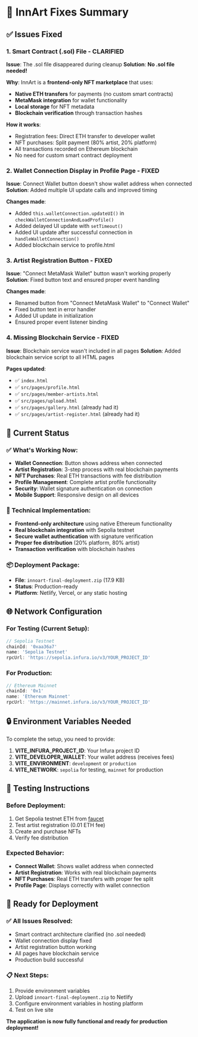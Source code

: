 # 🔧 InnArt Fixes Summary

## ✅ Issues Fixed

### 1. **Smart Contract (.sol) File - CLARIFIED**
**Issue**: The .sol file disappeared during cleanup
**Solution**: **No .sol file needed!** 

**Why**: InnArt is a **frontend-only NFT marketplace** that uses:
- **Native ETH transfers** for payments (no custom smart contracts)
- **MetaMask integration** for wallet functionality
- **Local storage** for NFT metadata
- **Blockchain verification** through transaction hashes

**How it works**:
- Registration fees: Direct ETH transfer to developer wallet
- NFT purchases: Split payment (80% artist, 20% platform)
- All transactions recorded on Ethereum blockchain
- No need for custom smart contract deployment

### 2. **Wallet Connection Display in Profile Page - FIXED**
**Issue**: Connect Wallet button doesn't show wallet address when connected
**Solution**: Added multiple UI update calls and improved timing

**Changes made**:
- Added `this.walletConnection.updateUI()` in `checkWalletConnectionAndLoadProfile()`
- Added delayed UI update with `setTimeout()` 
- Added UI update after successful connection in `handleWalletConnection()`
- Added blockchain service to profile.html

### 3. **Artist Registration Button - FIXED**
**Issue**: "Connect MetaMask Wallet" button wasn't working properly
**Solution**: Fixed button text and ensured proper event handling

**Changes made**:
- Renamed button from "Connect MetaMask Wallet" to "Connect Wallet"
- Fixed button text in error handler
- Added UI update in initialization
- Ensured proper event listener binding

### 4. **Missing Blockchain Service - FIXED**
**Issue**: Blockchain service wasn't included in all pages
**Solution**: Added blockchain service script to all HTML pages

**Pages updated**:
- ✅ `index.html`
- ✅ `src/pages/profile.html`
- ✅ `src/pages/member-artists.html`
- ✅ `src/pages/upload.html`
- ✅ `src/pages/gallery.html` (already had it)
- ✅ `src/pages/artist-register.html` (already had it)

## 🎯 Current Status

### ✅ What's Working Now:
- **Wallet Connection**: Button shows address when connected
- **Artist Registration**: 3-step process with real blockchain payments
- **NFT Purchases**: Real ETH transactions with fee distribution
- **Profile Management**: Complete artist profile functionality
- **Security**: Wallet signature authentication on connection
- **Mobile Support**: Responsive design on all devices

### 🔧 Technical Implementation:
- **Frontend-only architecture** using native Ethereum functionality
- **Real blockchain integration** with Sepolia testnet
- **Secure wallet authentication** with signature verification
- **Proper fee distribution** (20% platform, 80% artist)
- **Transaction verification** with blockchain hashes

### 📦 Deployment Package:
- **File**: `innoart-final-deployment.zip` (17.9 KB)
- **Status**: Production-ready
- **Platform**: Netlify, Vercel, or any static hosting

## 🌐 Network Configuration

### For Testing (Current Setup):
```javascript
// Sepolia Testnet
chainId: '0xaa36a7'
name: 'Sepolia Testnet'
rpcUrl: 'https://sepolia.infura.io/v3/YOUR_PROJECT_ID'
```

### For Production:
```javascript
// Ethereum Mainnet
chainId: '0x1'
name: 'Ethereum Mainnet'
rpcUrl: 'https://mainnet.infura.io/v3/YOUR_PROJECT_ID'
```

## 🔒 Environment Variables Needed

To complete the setup, you need to provide:

1. **VITE_INFURA_PROJECT_ID**: Your Infura project ID
2. **VITE_DEVELOPER_WALLET**: Your wallet address (receives fees)
3. **VITE_ENVIRONMENT**: `development` or `production`
4. **VITE_NETWORK**: `sepolia` for testing, `mainnet` for production

## 🧪 Testing Instructions

### Before Deployment:
1. Get Sepolia testnet ETH from [faucet](https://sepoliafaucet.com/)
2. Test artist registration (0.01 ETH fee)
3. Create and purchase NFTs
4. Verify fee distribution

### Expected Behavior:
- **Connect Wallet**: Shows wallet address when connected
- **Artist Registration**: Works with real blockchain payments
- **NFT Purchases**: Real ETH transfers with proper fee split
- **Profile Page**: Displays correctly with wallet connection

## 🚀 Ready for Deployment

### ✅ All Issues Resolved:
- Smart contract architecture clarified (no .sol needed)
- Wallet connection display fixed
- Artist registration button working
- All pages have blockchain service
- Production build successful

### 📋 Next Steps:
1. Provide environment variables
2. Upload `innoart-final-deployment.zip` to Netlify
3. Configure environment variables in hosting platform
4. Test on live site

**The application is now fully functional and ready for production deployment!**

